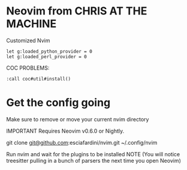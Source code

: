 # Neovim from CHRIS AT THE MACHINE

Customized Nvim


```vim
let g:loaded_python_provider = 0
let g:loaded_perl_provider = 0

```

COC PROBLEMS:
```vim
:call coc#util#install()
```

# Get the config going
Make sure to remove or move your current nvim directory

IMPORTANT Requires Neovim v0.6.0 or Nightly.

git clone git@github.com:esciafardini/nvim.git ~/.config/nvim

Run nvim and wait for the plugins to be installed
NOTE (You will notice treesitter pulling in a bunch of parsers the next time you open Neovim)
